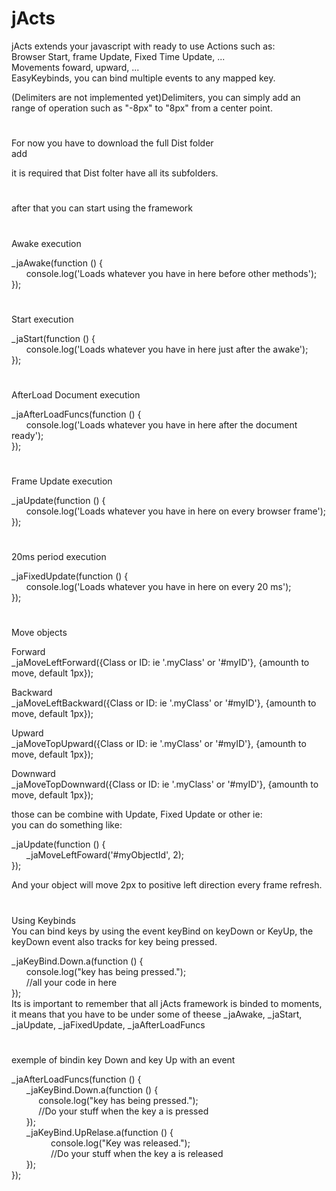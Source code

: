 # jActs
jActs extends your javascript with ready to use Actions such as:   
Browser Start, frame Update, Fixed Time Update, ...  
Movements foward, upward, ...  
EasyKeybinds, you can bind multiple events to any mapped key.  
  
(Delimiters are not implemented yet)Delimiters, you can simply add an range of operation such as "-8px" to "8px" from a center point.  
#  
For now you have to download the full Dist folder  
add  
  
<script src='{yourPath}/Dist/jActs.js'></script>  
  
it is required that Dist folter have all its subfolders.  
#
after that you can start using the framework
#
Awake execution  
  
_jaAwake(function () {  
&nbsp;&nbsp;&nbsp;&nbsp;&nbsp;    console.log('Loads whatever you have in here before other methods');  
});  
#
Start execution  
  
_jaStart(function () {  
&nbsp;&nbsp;&nbsp;&nbsp;&nbsp;    console.log('Loads whatever you have in here just after the awake');   
});  
#
AfterLoad Document execution  
  
_jaAfterLoadFuncs(function () {  
&nbsp;&nbsp;&nbsp;&nbsp;&nbsp;    console.log('Loads whatever you have in here after the document ready');  
});  
#
Frame Update execution  
  
_jaUpdate(function () {  
&nbsp;&nbsp;&nbsp;&nbsp;&nbsp;    console.log('Loads whatever you have in here on every browser frame');  
});  
#
20ms period execution  
  
_jaFixedUpdate(function () {  
&nbsp;&nbsp;&nbsp;&nbsp;&nbsp;    console.log('Loads whatever you have in here on every 20 ms');  
});  
#
Move objects  
  
Forward  
_jaMoveLeftForward({Class or ID: ie '.myClass' or '#myID'}, {amounth to move, default 1px});  
  
Backward  
_jaMoveLeftBackward({Class or ID: ie '.myClass' or '#myID'}, {amounth to move, default 1px});  
  
Upward  
_jaMoveTopUpward({Class or ID: ie '.myClass' or '#myID'}, {amounth to move, default 1px});  
  
Downward  
_jaMoveTopDownward({Class or ID: ie '.myClass' or '#myID'}, {amounth to move, default 1px});  
  
those can be combine with Update, Fixed Update or other ie:  
you can do something like:  
  
_jaUpdate(function () {  
&nbsp;&nbsp;&nbsp;&nbsp;&nbsp;        _jaMoveLeftFoward('#myObjectId', 2);  
});  
  
And your object will move 2px to positive left direction every frame refresh.  
  
#
Using Keybinds  
You can bind keys by using the event keyBind on keyDown or KeyUp, the keyDown event also tracks for key being pressed.   
  
_jaKeyBind.Down.a(function () {  
&nbsp;&nbsp;&nbsp;&nbsp;&nbsp;	console.log("key <a> has being pressed.");  
&nbsp;&nbsp;&nbsp;&nbsp;&nbsp;	//all your code in here  
});  
Its is important to remember that all jActs framework is binded to moments, it means that you have to be under some of theese
_jaAwake, _jaStart, _jaUpdate, _jaFixedUpdate, _jaAfterLoadFuncs
#
exemple of bindin key Down and key Up with an event  
  
_jaAfterLoadFuncs(function () {  
&nbsp;&nbsp;&nbsp;&nbsp;&nbsp;	_jaKeyBind.Down.a(function () {  
&nbsp;&nbsp;&nbsp;&nbsp;&nbsp;&nbsp;&nbsp;&nbsp;&nbsp;&nbsp;		console.log("key <a> has being pressed.");  
&nbsp;&nbsp;&nbsp;&nbsp;&nbsp;&nbsp;&nbsp;&nbsp;&nbsp;&nbsp;		//Do your stuff when the key a is pressed  
&nbsp;&nbsp;&nbsp;&nbsp;&nbsp;	});  
&nbsp;&nbsp;&nbsp;&nbsp;&nbsp;	_jaKeyBind.UpRelase.a(function () {  
&nbsp;&nbsp;&nbsp;&nbsp;&nbsp;&nbsp;&nbsp;&nbsp;&nbsp;&nbsp;&nbsp;&nbsp;&nbsp;&nbsp;&nbsp;		console.log("Key <a> was released.");  
&nbsp;&nbsp;&nbsp;&nbsp;&nbsp;&nbsp;&nbsp;&nbsp;&nbsp;&nbsp;&nbsp;&nbsp;&nbsp;&nbsp;&nbsp;		//Do your stuff when the key a is released  
&nbsp;&nbsp;&nbsp;&nbsp;&nbsp;	});  
});  
#
